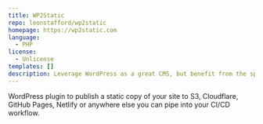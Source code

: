 ```yaml
---
title: WP2Static
repo: leonstafford/wp2static
homepage: https://wp2static.com
language:
  - PHP
license:
  - Unlicense
templates: []
description: Leverage WordPress as a great CMS, but benefit from the speed, security and portability that a static website provides
---
```


WordPress plugin to publish a static copy of your site to S3, Cloudflare, GitHub Pages, Netlify or anywhere else you can pipe into your CI/CD workflow.

